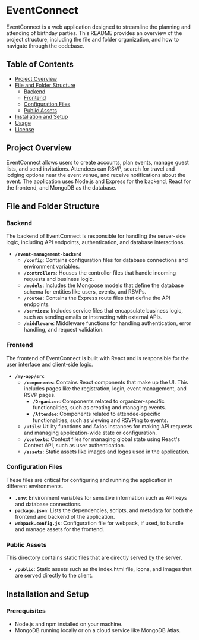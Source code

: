 # EventConnect

EventConnect is a web application designed to streamline the planning and attending of birthday parties. This README provides an overview of the project structure, including the file and folder organization, and how to navigate through the codebase.

## Table of Contents
- [Project Overview](#project-overview)
- [File and Folder Structure](#file-and-folder-structure)
  - [Backend](#backend)
  - [Frontend](#frontend)
  - [Configuration Files](#configuration-files)
  - [Public Assets](#public-assets)
- [Installation and Setup](#installation-and-setup)
- [Usage](#usage)
- [License](#license)

## Project Overview
EventConnect allows users to create accounts, plan events, manage guest lists, and send invitations. Attendees can RSVP, search for travel and lodging options near the event venue, and receive notifications about the event. The application uses Node.js and Express for the backend, React for the frontend, and MongoDB as the database.

## File and Folder Structure

### Backend
The backend of EventConnect is responsible for handling the server-side logic, including API endpoints, authentication, and database interactions.

- **`/event-management-backend`**
  - **`/config`**: Contains configuration files for database connections and environment variables.
  - **`/controllers`**: Houses the controller files that handle incoming requests and business logic.
  - **`/models`**: Includes the Mongoose models that define the database schema for entities like users, events, and RSVPs.
  - **`/routes`**: Contains the Express route files that define the API endpoints.
  - **`/services`**: Includes service files that encapsulate business logic, such as sending emails or interacting with external APIs.
  - **`/middleware`**: Middleware functions for handling authentication, error handling, and request validation.

### Frontend
The frontend of EventConnect is built with React and is responsible for the user interface and client-side logic.

- **`/my-app/src`**
  - **`/components`**: Contains React components that make up the UI. This includes pages like the registration, login, event management, and RSVP pages.
    - **`/Organizer`**: Components related to organizer-specific functionalities, such as creating and managing events.
    - **`/Attendee`**: Components related to attendee-specific functionalities, such as viewing and RSVPing to events.
  - **`/utils`**: Utility functions and Axios instances for making API requests and managing application-wide state or configuration.
  - **`/contexts`**: Context files for managing global state using React's Context API, such as user authentication.
  - **`/assets`**: Static assets like images and logos used in the application.

### Configuration Files
These files are critical for configuring and running the application in different environments.

- **`.env`**: Environment variables for sensitive information such as API keys and database connections.
- **`package.json`**: Lists the dependencies, scripts, and metadata for both the frontend and backend of the application.
- **`webpack.config.js`**: Configuration file for webpack, if used, to bundle and manage assets for the frontend.

### Public Assets
This directory contains static files that are directly served by the server.

- **`/public`**: Static assets such as the index.html file, icons, and images that are served directly to the client.

## Installation and Setup

### Prerequisites
- Node.js and npm installed on your machine.
- MongoDB running locally or on a cloud service like MongoDB Atlas.

